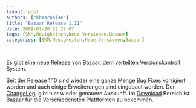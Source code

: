 ```yaml
---
layout: post
authors: ["khmarbaise"]
title: "Bazaar Release 1.11"
date: 2009-01-20 12:27:07
tags: [SKM,Neuigkeiten,Neue Versionen,Bazaar]
categories: [SKM,Neuigkeiten,Neue Versionen,Bazaar]

---
```

Es gibt eine neue Release von [Bazaar](http://www.bazaar-vcs.org), dem verteilten Versionskontroll System. 

Seit der Release 1.10 sind wieder eine ganze Menge Bug Fixes korrigiert worden und auch einige Erweiterungen sind eingebaut worden. 
Der [ChangeLog](http://doc.bazaar-vcs.org/bzr.1.11/en/release-notes/NEWS.html#bzr-1-11-eyes-up-2009-01-19), gibt hier wieder genauere Auskunft. 
Im [Download](http://bazaar-vcs.org/Download) Bereich ist Bazaar für die Verschiedensten Plattformen zu bekommen.
